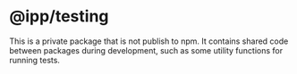 # @ipp/testing

This is a private package that is not publish to npm. It contains shared code between packages during development, such as some utility functions for running tests.
